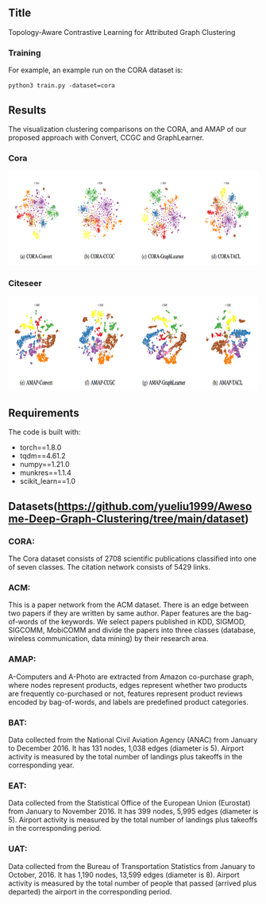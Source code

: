 ## Title
Topology-Aware Contrastive Learning for Attributed Graph Clustering

### Training
For example, an example run on the CORA dataset is:
```
python3 train.py -dataset=cora
```
## Results
The visualization clustering comparisons on the CORA, and AMAP of our proposed approach with
Convert, CCGC and GraphLearner.
### Cora 
<p align="center">
  <img width="960" height="190" src="/results/image1.png"/>
</p>

### Citeseer 
<p align="center">
  <img width="960" height="190" src="/results/image2.png"/>
</p>


## Requirements
The code is built with:

* torch==1.8.0
* tqdm==4.61.2
* numpy==1.21.0
* munkres==1.1.4
* scikit_learn==1.0


## Datasets(https://github.com/yueliu1999/Awesome-Deep-Graph-Clustering/tree/main/dataset)

### CORA:
The Cora dataset consists of 2708 scientific publications classified into one of seven classes. The citation network consists of 5429 links.

### ACM:
This is a paper network from the ACM dataset. There is an edge between two papers if they are written by same author. Paper features are the bag-of-words of the keywords. We select papers published in KDD, SIGMOD, SIGCOMM, MobiCOMM and divide the papers into three classes (database, wireless communication, data mining) by their research area.

### AMAP:
A-Computers and A-Photo are extracted from Amazon co-purchase graph, where nodes represent products, edges represent whether two products are frequently co-purchased or not, features represent product reviews encoded by bag-of-words, and labels are predefined product categories.

### BAT:
Data collected from the National Civil Aviation Agency (ANAC) from January to December 2016. It has 131 nodes, 1,038 edges (diameter is 5). Airport activity is measured by the total number of landings plus takeoffs in the corresponding year.

### EAT:
Data collected from the Statistical Office of the European Union (Eurostat) from January to November 2016. It has 399 nodes, 5,995 edges (diameter is 5). Airport activity is measured by the total number of landings plus takeoffs in the corresponding period.

### UAT:
Data collected from the Bureau of Transportation Statistics from January to October, 2016. It has 1,190 nodes, 13,599 edges (diameter is 8). Airport activity is measured by the total number of people that passed (arrived plus departed) the airport in the corresponding period.